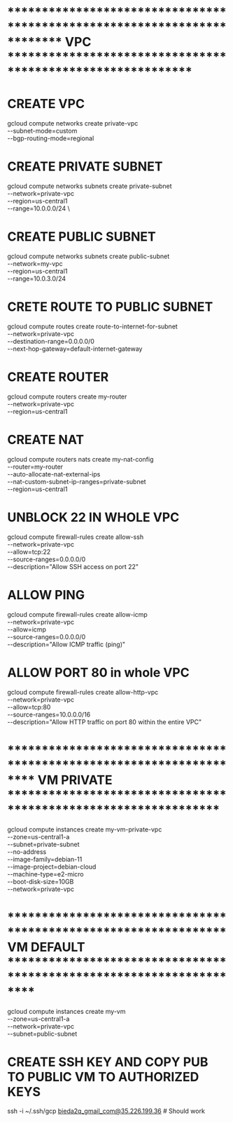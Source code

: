


# ************************************************************************  VPC ***********************************************************
# CREATE VPC
gcloud compute networks create private-vpc \
    --subnet-mode=custom \
    --bgp-routing-mode=regional


# CREATE PRIVATE SUBNET
gcloud compute networks subnets create private-subnet \
    --network=private-vpc \
    --region=us-central1 \
    --range=10.0.0.0/24 \

# CREATE PUBLIC SUBNET
gcloud compute networks subnets create public-subnet \
  --network=my-vpc \
  --region=us-central1 \
  --range=10.0.3.0/24


# CRETE ROUTE TO PUBLIC SUBNET
gcloud compute routes create route-to-internet-for-subnet \
  --network=private-vpc \
  --destination-range=0.0.0.0/0 \
  --next-hop-gateway=default-internet-gateway

# CREATE ROUTER
gcloud compute routers create my-router \
    --network=private-vpc \
    --region=us-central1

# CREATE NAT
gcloud compute routers nats create my-nat-config \
    --router=my-router \
    --auto-allocate-nat-external-ips \
    --nat-custom-subnet-ip-ranges=private-subnet \
    --region=us-central1

# UNBLOCK 22 IN WHOLE VPC
gcloud compute firewall-rules create allow-ssh \
    --network=private-vpc \
    --allow=tcp:22 \
    --source-ranges=0.0.0.0/0 \
    --description="Allow SSH access on port 22"

# ALLOW PING
gcloud compute firewall-rules create allow-icmp \
    --network=private-vpc \
    --allow=icmp \
    --source-ranges=0.0.0.0/0 \
    --description="Allow ICMP traffic (ping)"

# ALLOW PORT 80 in whole VPC
gcloud compute firewall-rules create allow-http-vpc \
    --network=private-vpc \
    --allow=tcp:80 \
    --source-ranges=10.0.0.0/16 \
    --description="Allow HTTP traffic on port 80 within the entire VPC"


# ******************************************************************** VM PRIVATE ***************************************************************
gcloud compute instances create my-vm-private-vpc \
    --zone=us-central1-a \
    --subnet=private-subnet \
    --no-address \
    --image-family=debian-11 \
    --image-project=debian-cloud \
    --machine-type=e2-micro \
    --boot-disk-size=10GB \
    --network=private-vpc

# **************************************************************** VM DEFAULT ********************************************************************
gcloud compute instances create my-vm \
    --zone=us-central1-a \
    --network=private-vpc \
    --subnet=public-subnet




# CREATE SSH KEY AND COPY PUB TO PUBLIC VM TO AUTHORIZED KEYS
ssh  -i ~/.ssh/gcp bieda2q_gmail_com@35.226.199.36 # Should work  


